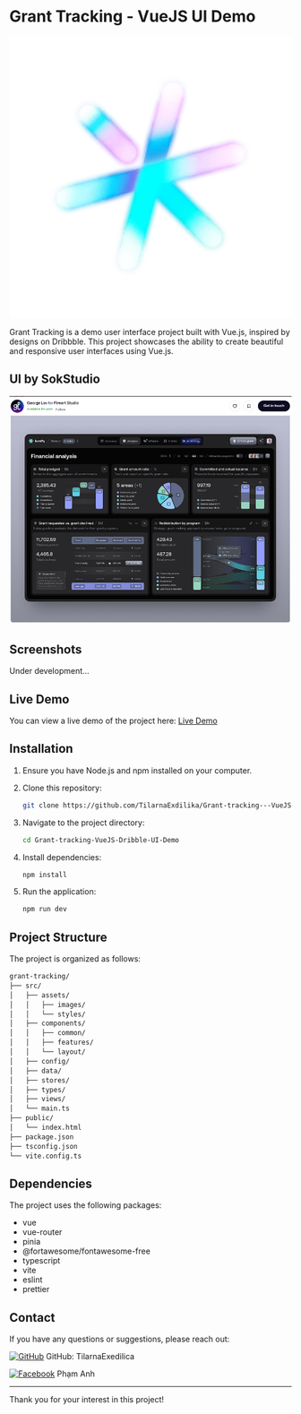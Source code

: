 # Grant Tracking - VueJS UI Demo

![Grant Tracking](src/assets/images/logo.png)

Grant Tracking is a demo user interface project built with Vue.js, inspired by designs on Dribbble. This project showcases the ability to create beautiful and responsive user interfaces using Vue.js.

## UI by SokStudio

![UI by George Lov](src/assets/images/dribble_author.png)

## Screenshots

Under development...

## Live Demo

You can view a live demo of the project here: [Live Demo](https://grant-tracking-vue-js-dribble-ui-demo.vercel.app/)

## Installation

1. Ensure you have Node.js and npm installed on your computer.
2. Clone this repository:

   ```bash
   git clone https://github.com/TilarnaExdilika/Grant-tracking---VueJS-Dribble-UI-Demo
   ```

3. Navigate to the project directory:

   ```bash
   cd Grant-tracking-VueJS-Dribble-UI-Demo
   ```

4. Install dependencies:

   ```bash
   npm install
   ```

5. Run the application:

   ```bash
   npm run dev
   ```

## Project Structure

The project is organized as follows:

```bash
grant-tracking/
├── src/
│   ├── assets/
│   │   ├── images/
│   │   └── styles/
│   ├── components/
│   │   ├── common/
│   │   ├── features/
│   │   └── layout/
│   ├── config/
│   ├── data/
│   ├── stores/
│   ├── types/
│   ├── views/
│   └── main.ts
├── public/
│   └── index.html
├── package.json
├── tsconfig.json
└── vite.config.ts
```

## Dependencies

The project uses the following packages:

- vue
- vue-router
- pinia
- @fortawesome/fontawesome-free
- typescript
- vite
- eslint
- prettier

## Contact

If you have any questions or suggestions, please reach out:

[![GitHub](https://upload.wikimedia.org/wikipedia/commons/thumb/c/c2/GitHub_Invertocat_Logo.svg/30px-GitHub_Invertocat_Logo.svg.png)](https://github.com/TilarnaExedilica) GitHub: TilarnaExedilica

[![Facebook](https://upload.wikimedia.org/wikipedia/en/thumb/0/04/Facebook_f_logo_%282021%29.svg/30px-Facebook_f_logo_%282021%29.svg.png?20210818083032)](https://www.facebook.com/IShino.Avery/) Phạm Anh

---

Thank you for your interest in this project!
